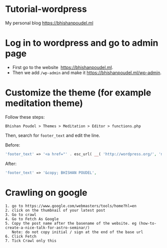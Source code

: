 # Tutorial-wordpress
My personal blog https://bhishanpoudel.ml 

# Log in to wordpress and go to admin page
- First go to the website  https://bhishanpoudel.ml.
- Then we add `/wp-admin` and make it https://bhishanpoudel.ml/wp-admin.

# Customize the theme (for example meditation theme)
Follow these steps:  

  `Bhishan Poudel > Themes > Meditation > Editor > functions.php` 
  
  Then, search for `footer_text` and edit the line.
 
 Before:

```php
'footer_text' => '<a href="' . esc_url( __( 'http://wordpress.org/', 'meditation' ) ) . '">' . __( 'Powered by WordPress', 'meditation' ). '</a> | ' . __( 'theme ', 'meditation' ) . '<a href="' .  esc_url( __( 'https://visualpharm.com/wpblogs/themes/theme/meditation/', 'meditation') ) . '">Meditation</a>',

```
After:
 ```php
 'footer_text' => '&copy; BHISHAN POUDEL',
 ```
 
 
# Crawling on google
```
1. go to https://www.google.com/webmasters/tools/home?hl=en
2. click on the thumbnail of your latest post
3. Go to crawl
4. Go to Fetch As Google
5. Copy the post name after the basename of the website. eg (how-to-create-a-nice-talk-for-astro-seminar/)
   Note: do not copy initial / sign at the end of the base url
6. Click Fetch
7. Tick Crawl only this
```

